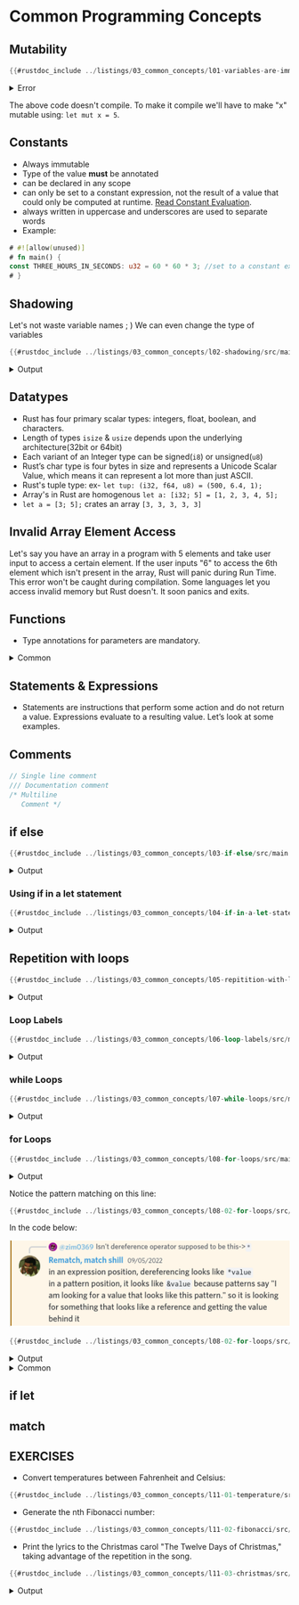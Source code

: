 # Common Programming Concepts

## Mutability

```rust
{{#rustdoc_include ../listings/03_common_concepts/l01-variables-are-immutable/src/main.rs:here}}
```

<details>
<summary>Error</summary>

```console
{{#include ../listings/03_common_concepts/l01-variables-are-immutable/output.txt}}
```

</details>

The above code doesn't compile. To make it compile we'll have to make "x" mutable using: `let mut x = 5`.

## Constants

- Always immutable
- Type of the value **must** be annotated
- can be declared in any scope
- can only be set to a constant expression, not the result of a value that could only be computed at runtime. [Read Constant Evaluation](https://doc.rust-lang.org/reference/const_eval.html).
- always written in uppercase and underscores are used to separate words
- Example:

```rust
# #![allow(unused)]
# fn main() {
const THREE_HOURS_IN_SECONDS: u32 = 60 * 60 * 3; //set to a constant expression
# }
```

## Shadowing

Let's not waste variable names ; )
We can even change the type of variables

```rust
{{#rustdoc_include ../listings/03_common_concepts/l02-shadowing/src/main.rs:here}}
```

<details>
<summary>Output</summary>

```console
{{#include ../listings/03_common_concepts/l02-shadowing/output.txt}}
```

</details>

## Datatypes

- Rust has four primary scalar types: integers, float, boolean, and characters.
- Length of types `isize` & `usize` depends upon the underlying architecture(32bit or 64bit)
- Each variant of an Integer type can be signed(`i8`) or unsigned(`u8`)
- Rust’s char type is four bytes in size and represents a Unicode Scalar Value, which means it can represent a lot more than just ASCII.
- Rust's tuple type: ex- `let tup: (i32, f64, u8) = (500, 6.4, 1);`
- Array's in Rust are homogenous `let a: [i32; 5] = [1, 2, 3, 4, 5];`
- `let a = [3; 5];` crates an array `[3, 3, 3, 3, 3]`

## Invalid Array Element Access

Let's say you have an array in a program with 5 elements and take user input to access a certain element. If the user inputs "6" to access the 6th element which isn't present in the array, Rust will panic during Run Time. This error won't be caught during compilation. Some languages let you access invalid memory but Rust doesn't. It soon panics and exits.

## Functions

- Type annotations for parameters are mandatory.

<!-- TODO: Add an example function that takes a variety of parameters -->

<details>
<summary>Common</summary>

- Common functions

  - `clone()`:
  - `is_ok()`:
  - `is_some()`:
  - `iter()`:
  - `unwrap()`:

- Common macros
  - `format!()`:
  - `panic!()`:

</details>

## Statements & Expressions

- Statements are instructions that perform some action and do not return a value. Expressions evaluate to a resulting value. Let’s look at some examples.

## Comments

```rust
// Single line comment
/// Documentation comment
/* Multiline
   Comment */
```

## if else

```rust
{{#rustdoc_include ../listings/03_common_concepts/l03-if-else/src/main.rs:here}}
```

<details>
<summary>Output</summary>

```console
{{#include ../listings/03_common_concepts/l03-if-else/output.txt}}
```

</details>

### Using if in a let statement

```rust
{{#rustdoc_include ../listings/03_common_concepts/l04-if-in-a-let-statement/src/main.rs:here}}
```

<details>
<summary>Output</summary>

```console
{{#include ../listings/03_common_concepts/l04-if-in-a-let-statement/output.txt}}
```

</details>

## Repetition with loops

```rust
{{#rustdoc_include ../listings/03_common_concepts/l05-repitition-with-loops/src/main.rs:here}}
```

<details>
<summary>Output</summary>

```console
{{#include ../listings/03_common_concepts/l05-repitition-with-loops/output.txt}}
```

</details>

### Loop Labels

```rust
{{#rustdoc_include ../listings/03_common_concepts/l06-loop-labels/src/main.rs:here}}
```

<details>
<summary>Output</summary>

```console
{{#include ../listings/03_common_concepts/l06-loop-labels/output.txt}}
```

</details>

### while Loops

```rust
{{#rustdoc_include ../listings/03_common_concepts/l07-while-loops/src/main.rs:here}}
```

<details>
<summary>Output</summary>

```console
{{#include ../listings/03_common_concepts/l07-while-loops/output.txt}}
```

</details>

### for Loops

```rust
{{#rustdoc_include ../listings/03_common_concepts/l08-for-loops/src/main.rs:here}}
```

<details>
<summary>Output</summary>

```console
{{#include ../listings/03_common_concepts/l08-for-loops/output.txt}}
```

</details>

Notice the pattern matching on this line:

```rust
{{#rustdoc_include ../listings/03_common_concepts/l08-02-for-loops/src/main.rs:7}}
```

In the code below:

<!-- TODO: Complete code and update output -->

![Rust Discord Server 2](./images/03/pattern-matching.png)

```rust
{{#rustdoc_include ../listings/03_common_concepts/l08-02-for-loops/src/main.rs:all}}
```

<details>
<summary>Output</summary>

```console
{{#include ../listings/03_common_concepts/l08-02-for-loops/output.txt}}
```

</details>

<details>
<summary>Common</summary>

- Common methods
<!-- TODO: add zip() method here -->

</details>

## if let

<!-- TODO -->

## match

<!-- TODO: Use "or(`|`)" inside match arms and every other possible thing -->

## EXERCISES

- Convert temperatures between Fahrenheit and Celsius:

```rust
{{#rustdoc_include ../listings/03_common_concepts/l11-01-temperature/src/main.rs:all}}
```

- Generate the nth Fibonacci number:

```rust
{{#rustdoc_include ../listings/03_common_concepts/l11-02-fibonacci/src/main.rs:all}}
```

- Print the lyrics to the Christmas carol "The Twelve Days of Christmas," taking advantage of the repetition in the song.

```rust
{{#rustdoc_include ../listings/03_common_concepts/l11-03-christmas/src/main.rs:all}}
```

<details>
<summary>Output</summary>

```console
{{#include ../listings/03_common_concepts/l11-03-christmas/output.txt}}
```

</details>
